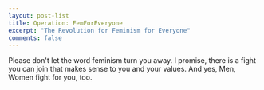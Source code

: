 ```yaml
---
layout: post-list
title: Operation: FemForEveryone
excerpt: "The Revolution for Feminism for Everyone"
comments: false
---
```



Please don't let the word feminism turn you away. I promise, there is a fight you can join that makes sense to you and your values.
And yes, Men, Women fight for you, too.
